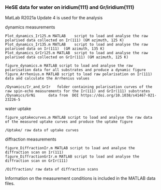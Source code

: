 ### HeSE data for water on iridium(111) and Gr/iridium(111)
MatLab R2021a Update 4 is used for the analysis

dynamics measurements

	Plot_dynamics_Ir125.m MATLAB 	script to load and analyse the raw polarised data collected on Ir(111) (GM azimuth, 125 K)
	Plot_dynamics_Ir135.m MATLAB 	script to load and analyse the raw polarised data on Ir(111)  (GM azimuth, 135 K)
	Plot_dynamics_GrIr125.m MATLAB 	script to load and analyse the raw polarised data collected on GrIr(111) (GM azimuth, 125 K)
  
	figure_dynamics.m MATLAB script to load and analyse the raw polarisation data for all substrates and produce a dynamic figure 
	figure_Arrhenius.m MATLAB script to load raw polarisation on Ir(111) data and calculate the Arrhenius values
	
	/Dynamics/Ir_and_GrIr	folder containing polarisation curves of the raw spin-echo measurements for the Ir(111) and GrIr(111) substrates
	/Dynamics/GrNi		data from  DOI https://doi.org/10.1038/s41467-021-23226-5

    
    
water uptake 
	
	figure_uptakecurves.m MATLAB script to load and analyse the raw data of the measured uptake curves and produce the uptake figure
	
	/Uptake/ raw data of uptake curves 


diffraction measurements 

	figure_DiffractionIr.m MATLAB script to load and analyse the diffraction scan on Ir(111) 
	figure_DiffractionGrIr.m MATLAB script to load and analyse the diffraction scan on GrIr(111) 
	
	/Diffraction/ raw data of diffraction scans


Information on the measurement conditions is included in the MATLAB data files. 
